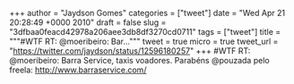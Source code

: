 
+++
author = "Jaydson Gomes"
categories = ["tweet"]
date = "Wed Apr 21 20:28:49 +0000 2010"
draft = false
slug = "3dfbaa0feacd42978a206aee3db8df3270cd0711"
tags = ["tweet"]
title = """#WTF RT: @moeribeiro: Bar..."""
tweet = true
micro = true
tweet_url = "https://twitter.com/jaydson/status/12596180257"
+++
#WTF RT: @moeribeiro: Barra Service, taxis voadores. Parabéns @pouzada pelo freela: http://www.barraservice.com/
